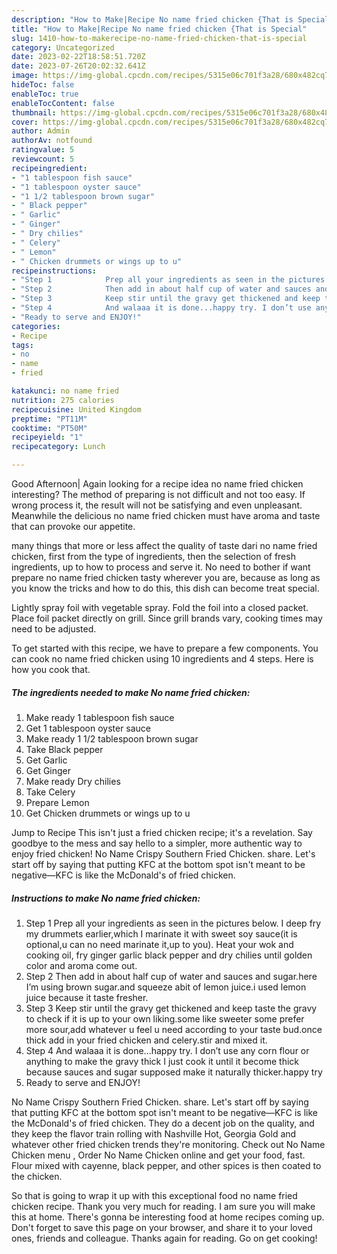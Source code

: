 ```yaml
---
description: "How to Make|Recipe No name fried chicken {That is Special"
title: "How to Make|Recipe No name fried chicken {That is Special"
slug: 1410-how-to-makerecipe-no-name-fried-chicken-that-is-special
category: Uncategorized
date: 2023-02-22T18:58:51.720Z
date: 2023-07-26T20:02:32.641Z
image: https://img-global.cpcdn.com/recipes/5315e06c701f3a28/680x482cq70/no-name-fried-chicken-recipe-main-photo.jpg
hideToc: false
enableToc: true
enableTocContent: false
thumbnail: https://img-global.cpcdn.com/recipes/5315e06c701f3a28/680x482cq70/no-name-fried-chicken-recipe-main-photo.jpg
cover: https://img-global.cpcdn.com/recipes/5315e06c701f3a28/680x482cq70/no-name-fried-chicken-recipe-main-photo.jpg
author: Admin
authorAv: notfound
ratingvalue: 5
reviewcount: 5
recipeingredient:
- "1 tablespoon fish sauce"
- "1 tablespoon oyster sauce"
- "1 1/2 tablespoon brown sugar"
- " Black pepper"
- " Garlic"
- " Ginger"
- " Dry chilies"
- " Celery"
- " Lemon"
- " Chicken drummets or wings up to u"
recipeinstructions:
- "Step 1            Prep all your ingredients as seen in the pictures below. I deep fry my drummets earlier,which I marinate it with sweet soy sauce(it is optional,u can no need marinate it,up to you). Heat your wok and cooking oil, fry ginger garlic black pepper and dry chilies until golden color and aroma come out."
- "Step 2            Then add in about half cup of water and sauces and sugar.here I’m using brown sugar.and squeeze abit of lemon juice.i used lemon juice because it taste fresher."
- "Step 3            Keep stir until the gravy get thickened and keep taste the gravy to check if it is up to your own liking.some like sweeter some prefer more sour,add whatever u feel u need according to your taste bud.once thick add in your fried chicken and celery.stir and mixed it."
- "Step 4            And walaaa it is done...happy try. I don’t use any corn flour or anything to make the gravy thick I just cook it until it become thick because sauces and sugar supposed make it naturally thicker.happy try"
- "Ready to serve and ENJOY!"
categories:
- Recipe
tags:
- no
- name
- fried

katakunci: no name fried 
nutrition: 275 calories
recipecuisine: United Kingdom
preptime: "PT11M"
cooktime: "PT50M"
recipeyield: "1"
recipecategory: Lunch

---
```



Good Afternoon| Again looking for a recipe idea no name fried chicken interesting? The method of preparing is not difficult and not too easy. If wrong process it, the result will not be satisfying and even unpleasant. Meanwhile the delicious no name fried chicken must have aroma and taste that can provoke our appetite.






many things that more or less affect the quality of taste dari no name fried chicken, first from the type of ingredients, then the selection of fresh ingredients, up to how to process and serve it. No need to bother if want prepare no name fried chicken tasty wherever you are, because as long as you know the tricks and how to do this, this dish can become treat  special.


Lightly spray foil with vegetable spray. Fold the foil into a closed packet. Place foil packet directly on grill. Since grill brands vary, cooking times may need to be adjusted.


To get started with this recipe, we have to prepare a few components. You can cook no name fried chicken using 10 ingredients and 4 steps. Here is how you cook that.

<!--inarticleads1-->

##### The ingredients needed to make No name fried chicken:

1. Make ready 1 tablespoon fish sauce
1. Get 1 tablespoon oyster sauce
1. Make ready 1 1/2 tablespoon brown sugar
1. Take  Black pepper
1. Get  Garlic
1. Get  Ginger
1. Make ready  Dry chilies
1. Take  Celery
1. Prepare  Lemon
1. Get  Chicken drummets or wings up to u


Jump to Recipe This isn&#39;t just a fried chicken recipe; it&#39;s a revelation. Say goodbye to the mess and say hello to a simpler, more authentic way to enjoy fried chicken! No Name Crispy Southern Fried Chicken. share. Let&#39;s start off by saying that putting KFC at the bottom spot isn&#39;t meant to be negative—KFC is like the McDonald&#39;s of fried chicken. 

<!--inarticleads2-->

##### Instructions to make No name fried chicken:

1. Step 1            Prep all your ingredients as seen in the pictures below. I deep fry my drummets earlier,which I marinate it with sweet soy sauce(it is optional,u can no need marinate it,up to you). Heat your wok and cooking oil, fry ginger garlic black pepper and dry chilies until golden color and aroma come out.
1. Step 2            Then add in about half cup of water and sauces and sugar.here I’m using brown sugar.and squeeze abit of lemon juice.i used lemon juice because it taste fresher.
1. Step 3            Keep stir until the gravy get thickened and keep taste the gravy to check if it is up to your own liking.some like sweeter some prefer more sour,add whatever u feel u need according to your taste bud.once thick add in your fried chicken and celery.stir and mixed it.
1. Step 4            And walaaa it is done...happy try. I don’t use any corn flour or anything to make the gravy thick I just cook it until it become thick because sauces and sugar supposed make it naturally thicker.happy try
1. Ready to serve and ENJOY!

No Name Crispy Southern Fried Chicken. share. Let&#39;s start off by saying that putting KFC at the bottom spot isn&#39;t meant to be negative—KFC is like the McDonald&#39;s of fried chicken. They do a decent job on the quality, and they keep the flavor train rolling with Nashville Hot, Georgia Gold and whatever other fried chicken trends they&#39;re monitoring. Check out No Name Chicken menu , Order No Name Chicken online and get your food, fast. Flour mixed with cayenne, black pepper, and other spices is then coated to the chicken. 

So that is going to wrap it up with this exceptional food no name fried chicken recipe. Thank you very much for reading. I am sure you will make this at home. There's gonna be interesting food at home recipes coming up. Don't forget to save this page on your browser, and share it to your loved ones, friends and colleague. Thanks again for reading. Go on get cooking!
